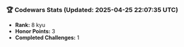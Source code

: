 ### 🏆 Codewars Stats (Updated: 2025-04-25 22:07:35 UTC)

- **Rank:** 8 kyu
- **Honor Points:** 3
- **Completed Challenges:** 1
